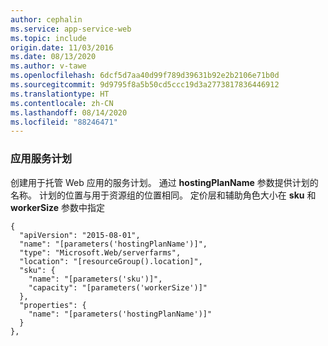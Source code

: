 ```yaml
---
author: cephalin
ms.service: app-service-web
ms.topic: include
origin.date: 11/03/2016
ms.date: 08/13/2020
ms.author: v-tawe
ms.openlocfilehash: 6dcf5d7aa40d99f789d39631b92e2b2106e71b0d
ms.sourcegitcommit: 9d9795f8a5b50cd5ccc19d3a2773817836446912
ms.translationtype: HT
ms.contentlocale: zh-CN
ms.lasthandoff: 08/14/2020
ms.locfileid: "88246471"
---
```

### <a name="app-service-plan"></a>应用服务计划
创建用于托管 Web 应用的服务计划。 通过 **hostingPlanName** 参数提供计划的名称。 计划的位置与用于资源组的位置相同。 定价层和辅助角色大小在 **sku** 和 **workerSize** 参数中指定

```config
{
  "apiVersion": "2015-08-01",
  "name": "[parameters('hostingPlanName')]",
  "type": "Microsoft.Web/serverfarms",
  "location": "[resourceGroup().location]",
  "sku": {
    "name": "[parameters('sku')]",
    "capacity": "[parameters('workerSize')]"
  },
  "properties": {
    "name": "[parameters('hostingPlanName')]"
  }
},
```
